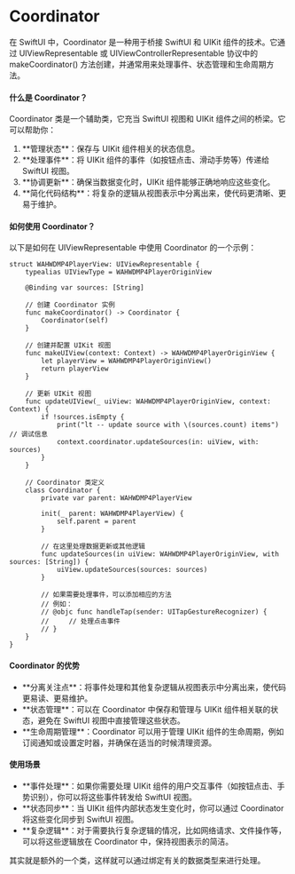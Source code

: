 # Coordinator

在 SwiftUI 中，Coordinator 是一种用于桥接 SwiftUI 和 UIKit 组件的技术。它通过 UIViewRepresentable 或 UIViewControllerRepresentable 协议中的 makeCoordinator() 方法创建，并通常用来处理事件、状态管理和生命周期方法。

#### 什么是 Coordinator？ <a href="#nxdk-1734531549139" id="nxdk-1734531549139"></a>

Coordinator 类是一个辅助类，它充当 SwiftUI 视图和 UIKit 组件之间的桥梁。它可以帮助你：

1. \*\*管理状态\*\*：保存与 UIKit 组件相关的状态信息。
2. \*\*处理事件\*\*：将 UIKit 组件的事件（如按钮点击、滑动手势等）传递给 SwiftUI 视图。
3. \*\*协调更新\*\*：确保当数据变化时，UIKit 组件能够正确地响应这些变化。
4. \*\*简化代码结构\*\*：将复杂的逻辑从视图表示中分离出来，使代码更清晰、更易于维护。

#### 如何使用 Coordinator？ <a href="#beum-1734531549151" id="beum-1734531549151"></a>

以下是如何在 UIViewRepresentable 中使用 Coordinator 的一个示例：

```
struct WAHWDMP4PlayerView: UIViewRepresentable {
    typealias UIViewType = WAHWDMP4PlayerOriginView

    @Binding var sources: [String]

    // 创建 Coordinator 实例
    func makeCoordinator() -> Coordinator {
        Coordinator(self)
    }

    // 创建并配置 UIKit 视图
    func makeUIView(context: Context) -> WAHWDMP4PlayerOriginView {
        let playerView = WAHWDMP4PlayerOriginView()
        return playerView
    }

    // 更新 UIKit 视图
    func updateUIView(_ uiView: WAHWDMP4PlayerOriginView, context: Context) {
        if !sources.isEmpty {
            print("lt -- update source with \(sources.count) items") // 调试信息
            context.coordinator.updateSources(in: uiView, with: sources)
        }
    }

    // Coordinator 类定义
    class Coordinator {
        private var parent: WAHWDMP4PlayerView

        init(_ parent: WAHWDMP4PlayerView) {
            self.parent = parent
        }

        // 在这里处理数据更新或其他逻辑
        func updateSources(in uiView: WAHWDMP4PlayerOriginView, with sources: [String]) {
            uiView.updateSources(sources: sources)
        }

        // 如果需要处理事件，可以添加相应的方法
        // 例如：
        // @objc func handleTap(sender: UITapGestureRecognizer) {
        //     // 处理点击事件
        // }
    }
}
```

#### Coordinator 的优势 <a href="#hjaj-1734531549245" id="hjaj-1734531549245"></a>

* \*\*分离关注点\*\*：将事件处理和其他复杂逻辑从视图表示中分离出来，使代码更易读、更易维护。
* \*\*状态管理\*\*：可以在 Coordinator 中保存和管理与 UIKit 组件相关联的状态，避免在 SwiftUI 视图中直接管理这些状态。
* \*\*生命周期管理\*\*：Coordinator 可以用于管理 UIKit 组件的生命周期，例如订阅通知或设置定时器，并确保在适当的时候清理资源。

#### 使用场景 <a href="#jpl1-1734531549254" id="jpl1-1734531549254"></a>

* \*\*事件处理\*\*：如果你需要处理 UIKit 组件的用户交互事件（如按钮点击、手势识别），你可以将这些事件转发给 SwiftUI 视图。
* \*\*状态同步\*\*：当 UIKit 组件内部状态发生变化时，你可以通过 Coordinator 将这些变化同步到 SwiftUI 视图。
* \*\*复杂逻辑\*\*：对于需要执行复杂逻辑的情况，比如网络请求、文件操作等，可以将这些逻辑放在 Coordinator 中，保持视图表示的简洁。

其实就是额外的一个类，这样就可以通过绑定有关的数据类型来进行处理。&#x20;

